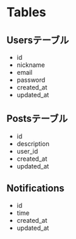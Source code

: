 # Tables

##  Usersテーブル
- id
- nickname
- email
- password
- created_at
- updated_at

## Postsテーブル
- id
- description
- user_id
- created_at
- updated_at

## Notifications
- id
- time
- created_at
- updated_at
